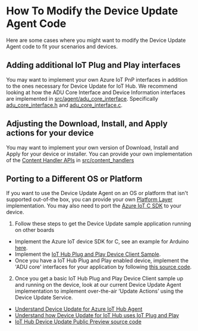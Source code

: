 # How To Modify the Device Update Agent Code

Here are some cases where you might want to modify the Device Update Agent code to fit your scenarios and devices.

## Adding additional IoT Plug and Play interfaces

You may want to implement your own Azure IoT PnP interfaces in addition to the
ones necessary for Device Update for IoT Hub.  We recommend looking at how the ADU Core Interface and Device Information interfaces are implemented in
[src/agent/adu_core_interface](../../src/agent/adu_core_interface). Specifically
[adu_core_interface.h](../../src/agent/adu_core_interface/inc/aduc/adu_core_interface.h)
and
[adu_core_interface.c](../../src/agent/adu_core_interface/src/adu_core_interface.c).

## Adjusting the Download, Install, and Apply actions for your device

You may want to implement your own version of Download, Install and Apply for
your device or installer. You can provide your own implementation of the
[Content Handler APIs](../../src/content_handlers/inc/aduc/content_handler.hpp)
in [src/content_handlers](../../src/content_handlers)

## Porting to a Different OS or Platform

If you want to use the Device Update Agent on an OS or platform that isn't supported out-of-the box, you can provide your own [Platform Layer](../../src/platform_layers) implementation. You may also need to port the [Azure IoT C SDK](https://github.com/Azure/azure-c-shared-utility/blob/master/devdoc/porting_guide.md) to your device.

1. Follow these steps to get the Device Update sample application running on other boards

* Implement the Azure IoT device SDK for C, see an example for Arduino [here](https://github.com/Azure/azure-iot-sdk-c/blob/master/iothub_client/readme.md#arduino).
* Implement the [IoT Hub Plug and Play Device Client Sample](https://github.com/Azure/azure-iot-sdk-c/tree/master/iothub_client/samples/pnp).
* Once you have a IoT Hub Plug and Play enabled device, implement the 'ADU core' interfaces for your application by following [this source code](https://github.com/Azure/iot-hub-device-update/blob/main/src/agent/adu_core_interface/src/agent_workflow.c).

2. Once you get a basic IoT Hub Plug and Play Device Client sample up and running on the device, look at our current Device Update Agent implementation to implement over-the-air ‘Update Actions’ using the Device Update Service.

* [Understand Device Update for Azure IoT Hub Agent](https://docs.microsoft.com/azure/iot-hub-device-update/device-update-agent-overview)
* [Understand how Device Update for IoT Hub uses IoT Plug and Play](https://docs.microsoft.com/azure/iot-hub-device-update/device-update-plug-and-play)
* [IoT Hub Device Update Public Preview source code](https://github.com/azure/iot-hub-device-update)
